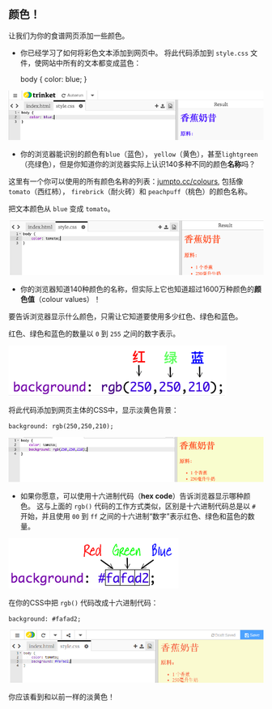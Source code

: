 ## 颜色！

让我们为你的食谱网页添加一些颜色。

+ 你已经学习了如何将彩色文本添加到网页中。 将此代码添加到 `style.css` 文件，使网站中所有的文本都变成蓝色：

    body {
        color: blue;
    }
    

![截图](images/recipe-blue.png)

+ 你的浏览器能识别的颜色有`blue`（蓝色）， `yellow`（黄色），甚至`lightgreen`（亮绿色），但是你知道你的浏览器实际上认识140多种不同的颜色**名称**吗？

这里有一个你可以使用的所有颜色名称的列表：[jumpto.cc/colours](http://jumpto.cc/colours), 包括像`tomato`（西红柿）， `firebrick`（耐火砖）和 `peachpuff`（桃色）的颜色名称。

把文本颜色从 `blue` 变成 `tomato`。

![截图](images/recipe-tomato.png)

+ 你的浏览器知道140种颜色的名称，但实际上它也知道超过1600万种颜色的**颜色值**（colour values）！

要告诉浏览器显示什么颜色，只需让它知道要使用多少红色、绿色和蓝色。

红色、绿色和蓝色的数量以 `0` 到 `255` 之间的数字表示。

![截屏](images/recipe-rgb-img.png)

将此代码添加到网页主体的CSS中，显示淡黄色背景：

    background: rgb(250,250,210);
    

![截屏](images/recipe-rgb.png)

+ 如果你愿意，可以使用十六进制代码（**hex code**）告诉浏览器显示哪种颜色。 这与上面的 `rgb()` 代码的工作方式类似，区别是十六进制代码总是以 `#` 开始，并且使用 `00` 到 `ff` 之间的十六进制“数字”表示红色、绿色和蓝色的数量。

![截屏](images/recipe-hex-img.png)

在你的CSS中把 `rgb()` 代码改成十六进制代码：

    background: #fafad2;
    

![截屏](images/recipe-hex.png)

你应该看到和以前一样的淡黄色！